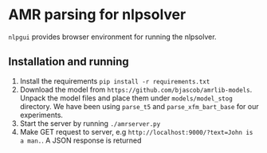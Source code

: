 # AMR parsing for nlpsolver

`nlpgui` provides browser environment for running the nlpsolver.

## Installation and running

1. Install the requirements `pip install -r requirements.txt`
2. Download the model from `https://github.com/bjascob/amrlib-models`. Unpack the model files and place them under `models/model_stog` directory. We have been using `parse_t5` and `parse_xfm_bart_base` for our experiments.
3. Start the server by running `./amrserver.py`
4. Make GET request to server, e.g `http://localhost:9000/?text=John is a man.`. A JSON response is returned